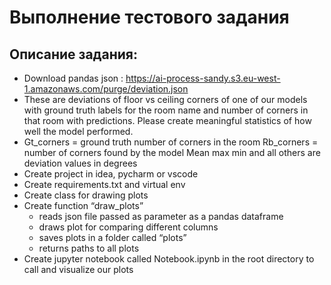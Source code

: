 # Выполнение тестового задания
## Описание задания:
- Download pandas json :
https://ai-process-sandy.s3.eu-west-1.amazonaws.com/purge/deviation.json
- These are deviations of floor vs ceiling corners of one of our models with ground truth labels
for the room name and number of corners in that room with predictions. Please create
meaningful statistics of how well the model performed.
- Gt_corners = ground truth number of corners in the room
Rb_corners = number of corners found by the model
Mean max min and all others are deviation values in degrees
- Create project in idea, pycharm or vscode
- Create requirements.txt and virtual env
- Create class for drawing plots
- Create function “draw_plots”
  - reads json file passed as parameter as a pandas dataframe
  - draws plot for comparing different columns
  - saves plots in a folder called “plots”
  - returns paths to all plots
- Create jupyter notebook called Notebook.ipynb in the root directory to call and visualize our
plots

